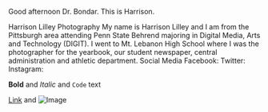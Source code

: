 Good afternoon Dr. Bondar. This is Harrison.

Harrison Lilley Photography
My name is Harrison Lilley and I am from the Pittsburgh area attending Penn State Behrend majoring in Digital Media, Arts and Technology (DIGIT). I went to Mt. Lebanon High School where I was the photographer for the yearbook, our student newspaper, central administration and athletic department.
Social Media
Facebook:
Twitter:
Instagram:

**Bold** and _Italic_ and `Code` text

[Link](url) and ![Image](src)
